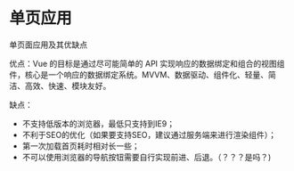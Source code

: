 # 单页应用

单页面应用及其优缺点

优点：Vue 的目标是通过尽可能简单的 API 实现响应的数据绑定和组合的视图组件，核心是一个响应的数据绑定系统。MVVM、数据驱动、组件化、轻量、简洁、高效、快速、模块友好。

缺点：

* 不支持低版本的浏览器，最低只支持到IE9；
* 不利于SEO的优化（如果要支持SEO，建议通过服务端来进行渲染组件）；
* 第一次加载首页耗时相对长一些；
* 不可以使用浏览器的导航按钮需要自行实现前进、后退。（？？？是吗？)
